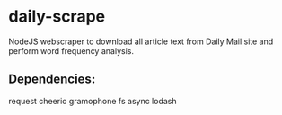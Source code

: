 # daily-scrape
NodeJS webscraper to download all article text from Daily Mail site and perform word frequency analysis.

## Dependencies:
request
cheerio
gramophone
fs
async
lodash
